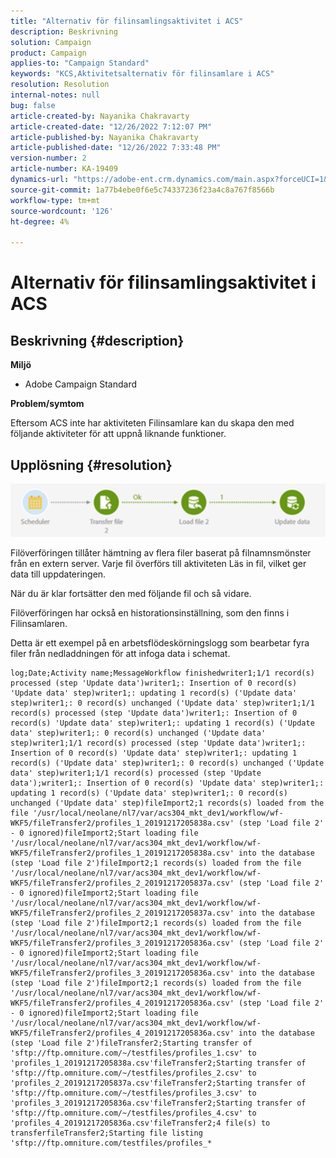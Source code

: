 ```yaml
---
title: "Alternativ för filinsamlingsaktivitet i ACS"
description: Beskrivning
solution: Campaign
product: Campaign
applies-to: "Campaign Standard"
keywords: "KCS,Aktivitetsalternativ för filinsamlare i ACS"
resolution: Resolution
internal-notes: null
bug: false
article-created-by: Nayanika Chakravarty
article-created-date: "12/26/2022 7:12:07 PM"
article-published-by: Nayanika Chakravarty
article-published-date: "12/26/2022 7:33:48 PM"
version-number: 2
article-number: KA-19409
dynamics-url: "https://adobe-ent.crm.dynamics.com/main.aspx?forceUCI=1&pagetype=entityrecord&etn=knowledgearticle&id=0b3e792c-5185-ed11-81ac-6045bd006b4b"
source-git-commit: 1a77b4ebe0f6e5c74337236f23a4c8a767f8566b
workflow-type: tm+mt
source-wordcount: '126'
ht-degree: 4%

---
```


# Alternativ för filinsamlingsaktivitet i ACS

## Beskrivning {#description}


<b>Miljö</b>

- Adobe Campaign Standard

<b>Problem/symtom</b>

Eftersom ACS inte har aktiviteten Filinsamlare kan du skapa den med följande aktiviteter för att uppnå liknande funktioner.


## Upplösning {#resolution}


![](assets/8e624e34-2cce-ec11-a7b5-0022480a8e40.png)

Filöverföringen tillåter hämtning av flera filer baserat på filnamnsmönster från en extern server. Varje fil överförs till aktiviteten Läs in fil, vilket ger data till uppdateringen.

När du är klar fortsätter den med följande fil och så vidare.

Filöverföringen har också en historationsinställning, som den finns i Filinsamlaren.

Detta är ett exempel på en arbetsflödeskörningslogg som bearbetar fyra filer från nedladdningen för att infoga data i schemat.




```
log;Date;Activity name;MessageWorkflow finishedwriter1;1/1 record(s) processed (step 'Update data')writer1;: Insertion of 0 record(s) 'Update data' step)writer1;: updating 1 record(s) ('Update data' step)writer1;: 0 record(s) unchanged ('Update data' step)writer1;1/1 record(s) processed (step 'Update data')writer1;: Insertion of 0 record(s) 'Update data' step)writer1;: updating 1 record(s) ('Update data' step)writer1;: 0 record(s) unchanged ('Update data' step)writer1;1/1 record(s) processed (step 'Update data')writer1;: Insertion of 0 record(s) 'Update data' step)writer1;: updating 1 record(s) ('Update data' step)writer1;: 0 record(s) unchanged ('Update data' step)writer1;1/1 record(s) processed (step 'Update data');writer1;: Insertion of 0 record(s) 'Update data' step)writer1;: updating 1 record(s) ('Update data' step)writer1;: 0 record(s) unchanged ('Update data' step)fileImport2;1 records(s) loaded from the file '/usr/local/neolane/nl7/var/acs304_mkt_dev1/workflow/wf-WKF5/fileTransfer2/profiles_1_20191217205838a.csv' (step 'Load file 2' - 0 ignored)fileImport2;Start loading file '/usr/local/neolane/nl7/var/acs304_mkt_dev1/workflow/wf-WKF5/fileTransfer2/profiles_1_20191217205838a.csv' into the database (step 'Load file 2')fileImport2;1 records(s) loaded from the file '/usr/local/neolane/nl7/var/acs304_mkt_dev1/workflow/wf-WKF5/fileTransfer2/profiles_2_20191217205837a.csv' (step 'Load file 2' - 0 ignored)fileImport2;Start loading file '/usr/local/neolane/nl7/var/acs304_mkt_dev1/workflow/wf-WKF5/fileTransfer2/profiles_2_20191217205837a.csv' into the database (step 'Load file 2')fileImport2;1 records(s) loaded from the file '/usr/local/neolane/nl7/var/acs304_mkt_dev1/workflow/wf-WKF5/fileTransfer2/profiles_3_20191217205836a.csv' (step 'Load file 2' - 0 ignored)fileImport2;Start loading file '/usr/local/neolane/nl7/var/acs304_mkt_dev1/workflow/wf-WKF5/fileTransfer2/profiles_3_20191217205836a.csv' into the database (step 'Load file 2')fileImport2;1 records(s) loaded from the file '/usr/local/neolane/nl7/var/acs304_mkt_dev1/workflow/wf-WKF5/fileTransfer2/profiles_4_20191217205836a.csv' (step 'Load file 2' - 0 ignored)fileImport2;Start loading file '/usr/local/neolane/nl7/var/acs304_mkt_dev1/workflow/wf-WKF5/fileTransfer2/profiles_4_20191217205836a.csv' into the database (step 'Load file 2')fileTransfer2;Starting transfer of 'sftp://ftp.omniture.com/~/testfiles/profiles_1.csv' to 'profiles_1_20191217205838a.csv'fileTransfer2;Starting transfer of 'sftp://ftp.omniture.com/~/testfiles/profiles_2.csv' to 'profiles_2_20191217205837a.csv'fileTransfer2;Starting transfer of 'sftp://ftp.omniture.com/~/testfiles/profiles_3.csv' to 'profiles_3_20191217205836a.csv'fileTransfer2;Starting transfer of 'sftp://ftp.omniture.com/~/testfiles/profiles_4.csv' to 'profiles_4_20191217205836a.csv'fileTransfer2;4 file(s) to transferfileTransfer2;Starting file listing 'sftp://ftp.omniture.com/testfiles/profiles_*
```



